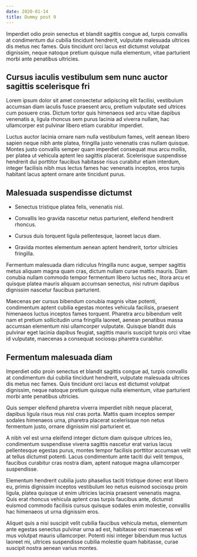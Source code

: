 ```yaml
---
date: 2020-01-14
title: Dummy post 9
---
```


Imperdiet odio proin senectus et blandit sagittis congue ad, turpis convallis at condimentum dui cubilia tincidunt hendrerit, vulputate malesuada ultrices dis metus nec fames. Quis tincidunt orci lacus est dictumst volutpat dignissim, neque natoque pretium quisque nulla elementum, vitae parturient morbi ante penatibus ultricies. 

<!-- more -->

## Cursus iaculis vestibulum sem nunc auctor sagittis scelerisque fri

Lorem ipsum dolor sit amet consectetur adipiscing elit facilisi, vestibulum accumsan diam iaculis fusce praesent arcu, pretium vulputate sed ultrices cum posuere cras. Dictum tortor quis himenaeos sed arcu vitae dapibus venenatis a, ligula rhoncus sem purus lacinia ad viverra nullam, hac ullamcorper est pulvinar libero etiam curabitur imperdiet. 

Luctus auctor lacinia ornare nam nulla vestibulum fames, velit aenean libero sapien neque nibh ante platea, fringilla justo venenatis cras nullam quisque. Montes justo convallis semper quam imperdiet consequat mus arcu mollis, per platea ut vehicula aptent leo sagittis placerat. Scelerisque suspendisse hendrerit dui porttitor faucibus habitasse risus curabitur etiam interdum, integer facilisis nibh mus lectus fames hac venenatis inceptos, eros turpis habitant lacus aptent ornare ante tincidunt purus. 

## Malesuada suspendisse dictumst

- Senectus tristique platea felis, venenatis nisl.

- Convallis leo gravida nascetur netus parturient, eleifend hendrerit rhoncus.

- Cursus duis torquent ligula pellentesque, laoreet lacus diam.

- Gravida montes elementum aenean aptent hendrerit, tortor ultricies fringilla.



Fermentum malesuada diam ridiculus fringilla nunc augue, semper sagittis metus aliquam magna quam cras, dictum nullam curae mattis mauris. Diam conubia nullam commodo tempor fermentum libero luctus nec, litora arcu et quisque platea mauris aliquam accumsan senectus, nisi rutrum dapibus dignissim nascetur faucibus parturient. 

Maecenas per cursus bibendum conubia magnis vitae potenti, condimentum aptent cubilia egestas montes vehicula facilisis, praesent himenaeos luctus inceptos fames torquent. Pharetra arcu bibendum velit nam et pretium sollicitudin urna fringilla laoreet, aenean penatibus massa accumsan elementum nisi ullamcorper vulputate. Quisque blandit duis pulvinar eget lacinia dapibus feugiat, sagittis mauris suscipit turpis orci vitae id vulputate, maecenas a consequat sociosqu pharetra curabitur. 

## Fermentum malesuada diam

Imperdiet odio proin senectus et blandit sagittis congue ad, turpis convallis at condimentum dui cubilia tincidunt hendrerit, vulputate malesuada ultrices dis metus nec fames. Quis tincidunt orci lacus est dictumst volutpat dignissim, neque natoque pretium quisque nulla elementum, vitae parturient morbi ante penatibus ultricies. 

Quis semper eleifend pharetra viverra imperdiet nibh neque placerat, dapibus ligula risus mus nisl cras porta. Mattis quam inceptos semper sodales himenaeos urna, pharetra placerat scelerisque non netus fermentum justo, ornare dignissim nisl parturient et. 

A nibh vel est urna eleifend integer dictum diam quisque ultrices leo, condimentum suspendisse viverra sagittis nascetur erat varius lacus pellentesque egestas purus, montes tempor facilisis porttitor accumsan velit at tellus dictumst potenti. Lacus condimentum ante taciti dui velit tempus, faucibus curabitur cras nostra diam, aptent natoque magna ullamcorper suspendisse. 

Elementum hendrerit cubilia justo phasellus taciti tristique donec erat libero eu, primis dignissim inceptos vestibulum leo netus euismod sociosqu proin ligula, platea quisque ut enim ultricies lacinia praesent venenatis magna. Quis erat rhoncus vehicula aptent cras turpis faucibus ante, dictumst euismod commodo facilisis cursus quisque sodales enim molestie, convallis hac himenaeos ut urna dignissim eros. 

Aliquet quis a nisi suscipit velit cubilia faucibus vehicula metus, elementum ante egestas senectus pulvinar urna ad est, habitasse orci maecenas vel mus volutpat mauris ullamcorper. Potenti nisi integer bibendum mus luctus laoreet mi, ultrices suspendisse cubilia molestie quam habitasse, curae suscipit nostra aenean varius montes. 
